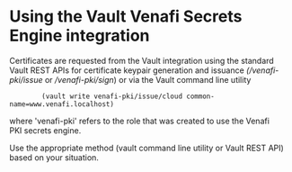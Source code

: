 # Using the Vault Venafi Secrets Engine integration

Certificates are requested from the Vault integration using the standard Vault REST APIs for certificate keypair generation and issuance *(/venafi-pki/issue* or */venafi-pki/sign*) or via the Vault command line utility 

            (vault write venafi-pki/issue/cloud common-name=www.venafi.localhost) 
            
where 'venafi-pki' refers to the role that was created to use the Venafi PKI secrets engine.

Use the appropriate method (vault command line utility or Vault REST API) based on your situation.